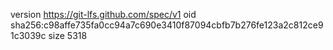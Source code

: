 version https://git-lfs.github.com/spec/v1
oid sha256:c98affe735fa0cc94a7c690e3410f87094cbfb7b276fe123a2c812ce91c3039c
size 5318
